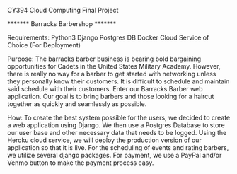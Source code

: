 CY394 Cloud Computing Final Project

******* Barracks Barbershop *******

Requirements: 
Python3
Django
Postgres DB
Docker
Cloud Service of Choice (For Deployment)

Purpose: 
The barracks barber business is bearing bold bargaining opportunities for Cadets in the
United States Military Academy. However, there is really no way for a barber to get started
with networking unless they personally know their customers. It is difficult to schedule and
maintain said schedule with their customers. Enter our Barracks Barber web application. Our
goal is to bring barbers and those looking for a haircut together as quickly and seamlessly 
as possible. 

How:
To create the best system possible for the users, we decided to create a web application
using Django. We then use a Postgres Database to store our user base and other necessary 
data that needs to be logged. Using the Heroku cloud service, we will deploy the production
version of our application so that it is live. For the scheduling of events and rating
barbers, we utilize several django packages. For payment, we use a PayPal and/or Venmo button 
to make the payment process easy. 
